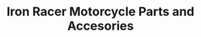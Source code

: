 ---
title: "Iron Racer Motorcycle Parts and Accesories"
url: /silang/iron-racer-motorcycle-parts-and-accesories/
shop: car parts
---